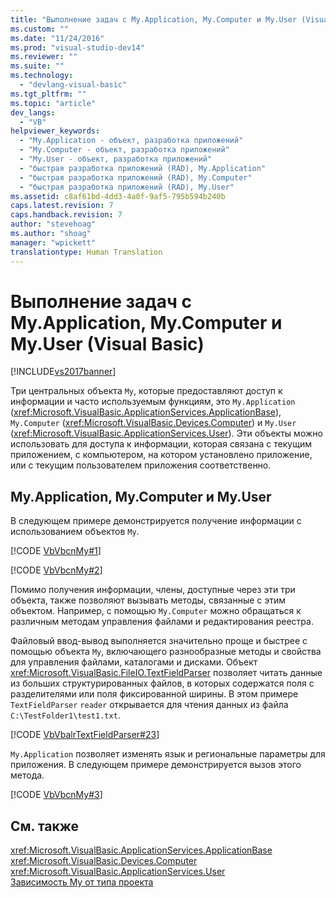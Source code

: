 ```yaml
---
title: "Выполнение задач с My.Application, My.Computer и My.User (Visual Basic) | Microsoft Docs"
ms.custom: ""
ms.date: "11/24/2016"
ms.prod: "visual-studio-dev14"
ms.reviewer: ""
ms.suite: ""
ms.technology: 
  - "devlang-visual-basic"
ms.tgt_pltfrm: ""
ms.topic: "article"
dev_langs: 
  - "VB"
helpviewer_keywords: 
  - "My.Application - объект, разработка приложений"
  - "My.Computer - объект, разработка приложений"
  - "My.User - объект, разработка приложений"
  - "быстрая разработка приложений (RAD), My.Application"
  - "быстрая разработка приложений (RAD), My.Computer"
  - "быстрая разработка приложений (RAD), My.User"
ms.assetid: c8af61bd-4dd3-4a0f-9af5-795b594b240b
caps.latest.revision: 7
caps.handback.revision: 7
author: "stevehoag"
ms.author: "shoag"
manager: "wpickett"
translationtype: Human Translation
---
```

# Выполнение задач с My.Application, My.Computer и My.User (Visual Basic)
[!INCLUDE[vs2017banner](../../../csharp/includes/vs2017banner.md)]

Три центральных объекта `My`, которые предоставляют доступ к информации и часто используемым функциям, это `My.Application` \(<xref:Microsoft.VisualBasic.ApplicationServices.ApplicationBase>\), `My.Computer` \(<xref:Microsoft.VisualBasic.Devices.Computer>\) и `My.User` \(<xref:Microsoft.VisualBasic.ApplicationServices.User>\).  Эти объекты можно использовать для доступа к информации, которая связана с текущим приложением, с компьютером, на котором установлено приложение, или с текущим пользователем приложения соответственно.  
  
## My.Application, My.Computer и My.User  
 В следующем примере демонстрируется получение информации с использованием объектов `My`.  
  
 [!CODE [VbVbcnMy#1](../CodeSnippet/VS_Snippets_VBCSharp/VbVbcnMy#1)]  
  
 [!CODE [VbVbcnMy#2](../CodeSnippet/VS_Snippets_VBCSharp/VbVbcnMy#2)]  
  
 Помимо получения информации, члены, доступные через эти три объекта, также позволяют вызывать методы, связанные с этим объектом.  Например, с помощью `My.Computer` можно обращаться к различным методам управления файлами и редактирования реестра.  
  
 Файловый ввод\-вывод выполняется значительно проще и быстрее с помощью объекта `My`, включающего разнообразные методы и свойства для управления файлами, каталогами и дисками.  Объект <xref:Microsoft.VisualBasic.FileIO.TextFieldParser> позволяет читать данные из больших структурированных файлов, в которых содержатся поля с разделителями или поля фиксированной ширины.  В этом примере `TextFieldParser` `reader` открывается для чтения данных из файла `C:\TestFolder1\test1.txt`.  
  
 [!CODE [VbVbalrTextFieldParser#23](../CodeSnippet/VS_Snippets_VBCSharp/VbVbalrTextFieldParser#23)]  
  
 `My.Application` позволяет изменять язык и региональные параметры для приложения.  В следующем примере демонстрируется вызов этого метода.  
  
 [!CODE [VbVbcnMy#3](../CodeSnippet/VS_Snippets_VBCSharp/VbVbcnMy#3)]  
  
## См. также  
 <xref:Microsoft.VisualBasic.ApplicationServices.ApplicationBase>   
 <xref:Microsoft.VisualBasic.Devices.Computer>   
 <xref:Microsoft.VisualBasic.ApplicationServices.User>   
 [Зависимость My от типа проекта](../../../visual-basic/developing-apps/development-with-my/how-my-depends-on-project-type.md)